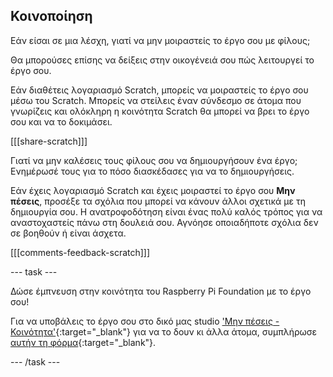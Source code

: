 ## Κοινοποίηση

Εάν είσαι σε μια λέσχη, γιατί να μην μοιραστείς το έργο σου με φίλους;

Θα μπορούσες επίσης να δείξεις στην οικογένειά σου πώς λειτουργεί το έργο σου.

Εάν διαθέτεις λογαριασμό Scratch, μπορείς να μοιραστείς το έργο σου μέσω του Scratch. Μπορείς να στείλεις έναν σύνδεσμο σε άτομα που γνωρίζεις και ολόκληρη η κοινότητα Scratch θα μπορεί να βρει το έργο σου και να το δοκιμάσει.

[[[share-scratch]]]

Γιατί να μην καλέσεις τους φίλους σου να δημιουργήσουν ένα έργο; Ενημέρωσέ τους για το πόσο διασκέδασες για να το δημιουργήσεις.

Εάν έχεις λογαριασμό Scratch και έχεις μοιραστεί το έργο σου **Μην πέσεις**, προσέξε τα σχόλια που μπορεί να κάνουν άλλοι σχετικά με τη δημιουργία σου. Η ανατροφοδότηση είναι ένας πολύ καλός τρόπος για να αναστοχαστείς πάνω στη δουλειά σου. Αγνόησε οποιαδήποτε σχόλια δεν σε βοηθούν ή είναι άσχετα.

[[[comments-feedback-scratch]]]

--- task ---

Δώσε έμπνευση στην κοινότητα του Raspberry Pi Foundation με το έργο σου!

Για να υποβάλεις το έργο σου στο δικό μας studio ['Μην πέσεις - Κοινότητα'](https://scratch.mit.edu/studios/29601182){:target="_blank"} για να το δουν κι άλλα άτομα, συμπλήρωσε [αυτήν τη φόρμα](https://form.raspberrypi.org/f/community-project-submissions){:target="_blank"}.

--- /task ---
